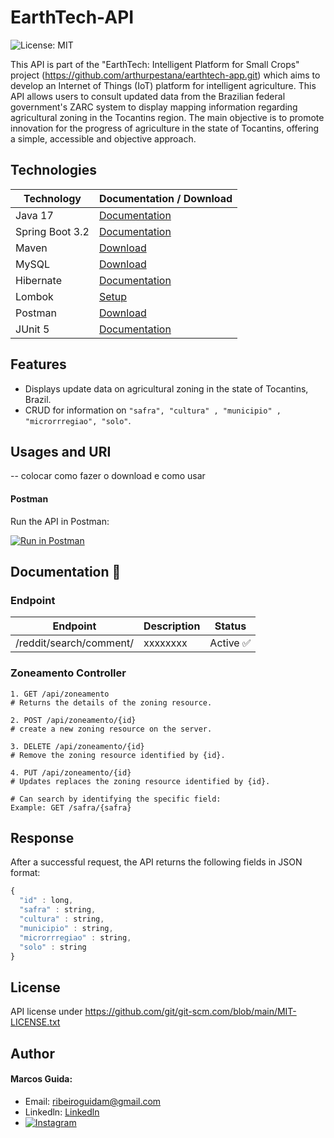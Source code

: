 # EarthTech-API
![License: MIT](https://img.shields.io/github/license/mainvest/vue-simple-icons)

This API is part of the "EarthTech: Intelligent Platform for Small Crops" project (https://github.com/arthurpestana/earthtech-app.git) which aims to develop an Internet of Things (IoT) platform for intelligent agriculture. This API allows users to consult updated data from the Brazilian federal government's ZARC system to display mapping information regarding agricultural zoning in the Tocantins region. The main objective is to promote innovation for the progress of agriculture in the state of Tocantins, offering a simple, accessible and objective approach.

## Technologies

| Technology | Documentation / Download |
|------------|------------------------------|
| Java 17 | [Documentation](https://docs.oracle.com/en/java/javase/17/) |
| Spring Boot 3.2| [Documentation](https://docs.spring.io/spring-boot/installing.html) |
| Maven | [Download](https://maven.apache.org/download.cgi) |
| MySQL | [Download](https://dev.mysql.com/downloads/installer/) |
| Hibernate | [Documentation](https://hibernate.org/orm/documentation/getting-started/) |
| Lombok | [Setup](https://projectlombok.org/setup/) |
| Postman | [Download](https://www.postman.com/downloads/) |
| JUnit 5 | [Documentation](https://junit.org/junit5/) |


## Features
- Displays update data on agricultural zoning in the state of Tocantins, Brazil.
- CRUD for information on  ``"safra", "cultura" , "municipio" , "microrrregiao", "solo"``.


## Usages and URI

-- colocar como fazer o download  e como usar

#### Postman
Run the API in Postman: 

[![Run in Postman](https://run-beta.pstmn.io/button.svg)](https://app.getpostman.com/run-collection/11144369-e27366d6-7699-46f4-b58e-2b2b2e637be5-Szf6Z9B3)


## Documentation 📄

### Endpoint
| Endpoint | Description | Status | 
| ------ | ------ | ------- |
| /reddit/search/comment/ | xxxxxxxx | Active ✅ |

  <h3>Zoneamento Controller</h3>
  
    1. GET /api/zoneamento
    # Returns the details of the zoning resource.
    
    2. POST /api/zoneamento/{id}
    # create a new zoning resource on the server.

    3. DELETE /api/zoneamento/{id}
    # Remove the zoning resource identified by {id}.

    4. PUT /api/zoneamento/{id}
    # Updates replaces the zoning resource identified by {id}.

    # Can search by identifying the specific field: 
    Example: GET /safra/{safra}
    
## Response
After a successful request, the API returns the following fields in JSON format:

```js
{
  "id" : long,
  "safra" : string,
  "cultura" : string,
  "municipio" : string,
  "microrrregiao" : string,
  "solo" : string
}
```

## License

API license under https://github.com/git/git-scm.com/blob/main/MIT-LICENSE.txt

## Author

#### **Marcos Guida**:
- Email: ribeiroguidam@gmail.com
- Linkedln: [Linkedln](https://www.linkedin.com/in/marcos-ribeiro-guida/)
- [![Instagram](https://img.shields.io/badge/Instagram-E4405F?style=for-the-badge&logo=instagram&logoColor=white)](https://www.instagram.com/marcos.ribeirog?igsh=MWhvaDViZ3Jid2IyNw%3D%3D&utm_source=qr)



